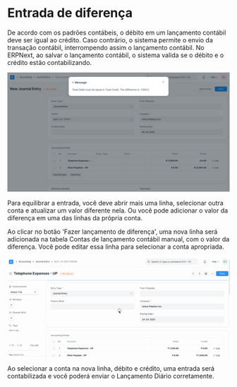 # Entrada de diferença



De acordo com os padrões contábeis, o débito em um lançamento contábil deve ser igual ao crédito. Caso contrário, o sistema permite o envio da transação contábil, interrompendo assim o lançamento contábil. No ERPNext, ao salvar o lançamento contábil, o sistema valida se o débito e o crédito estão contabilizando.


![Débito e Crédito](/files/journal-entry-message.png)


Para equilibrar a entrada, você deve abrir mais uma linha, selecionar outra conta e atualizar um valor diferente nela. Ou você pode adicionar o valor da diferença em uma das linhas da própria conta.


Ao clicar no botão 'Fazer lançamento de diferença', uma nova linha será adicionada na tabela Contas de lançamento contábil manual, com o valor da diferença. Você pode editar essa linha para selecionar a conta apropriada.


![Difference ENtry](/files/difference-entry.gif)


Ao selecionar a conta na nova linha, débito e crédito, uma entrada será contabilizada e você poderá enviar o Lançamento Diário corretamente.



